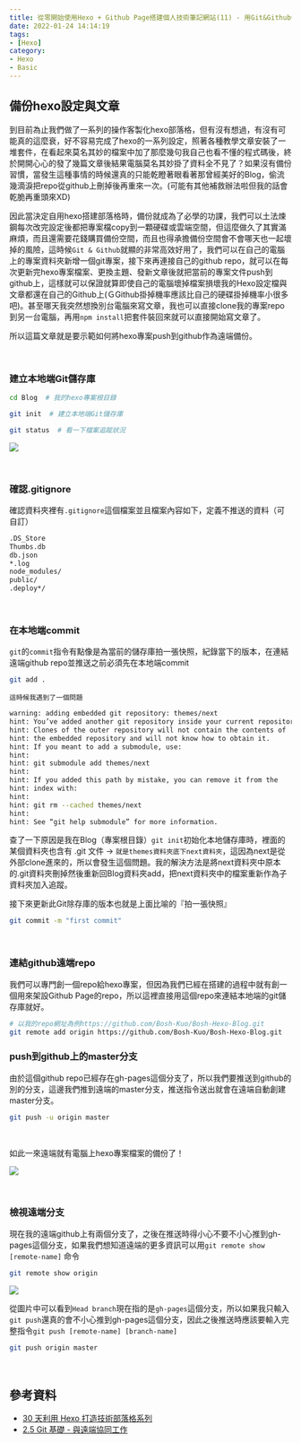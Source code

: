 ```yaml
---
title: 從零開始使用Hexo + Github Page搭建個人技術筆記網站(11) - 用Git&Github備份hexo專案
date: 2022-01-24 14:14:19
tags:
- [Hexo]
category:
- Hexo
- Basic
---
```


## **備份hexo設定與文章**

到目前為止我們做了一系列的操作客製化hexo部落格，但有沒有想過，有沒有可能真的這麼衰，好不容易完成了hexo的一系列設定，照著各種教學文章安裝了一堆套件，在看起來莫名其妙的檔案中加了那麼幾句我自己也看不懂的程式碼後，終於開開心心的發了幾篇文章後結果電腦莫名其妙掛了資料全不見了？如果沒有備份習慣，當發生這種事情的時候還真的只能乾瞪著眼看著那曾經美好的Blog，偷流幾滴淚把repo從github上刪掉後再重來一次。(可能有其他補救辦法啦但我的話會乾脆再重頭來XD)

<!-- more -->

因此當決定自用hexo搭建部落格時，備份就成為了必學的功課，我們可以土法煉鋼每次改完設定後都把專案檔copy到一顆硬碟或雲端空間，但這麼做久了其實滿麻煩，而且還需要花錢購買備份空間，而且也得承擔備份空間會不會哪天也一起壞掉的風險，這時候`Git & Github`就顯的非常高效好用了，我們可以在自己的電腦上的專案資料夾新增一個git專案，接下來再連接自己的github repo，就可以在每次更新完hexo專案檔案、更換主題、發新文章後就把當前的專案文件push到github上，這樣就可以保證就算即使自己的電腦壞掉檔案損壞我的Hexo設定檔與文章都還在自己的Github上(ＧGithub掛掉機率應該比自己的硬碟掛掉機率小很多吧)。甚至哪天我突然想換別台電腦來寫文章，我也可以直接clone我的專案repo到另一台電腦，再用`npm install`把套件裝回來就可以直接開始寫文章了。

所以這篇文章就是要示範如何將hexo專案push到github作為遠端備份。


<br/>

### **建立本地端Git儲存庫**

```bash
cd Blog  # 我的hexo專案根目錄

git init  # 建立本地端Git儲存庫

git status  # 看一下檔案追蹤狀況 
```

![](https://res.cloudinary.com/djtoo8orh/image/upload/v1673835247/Hexo%20Blog/2022-01-24-hexo-from-scratch-11/git_mpdeaj.png)

<br/>

### **確認.gitignore**

確認資料夾裡有`.gitignore`這個檔案並且檔案內容如下，定義不推送的資料（可自訂）

```bash
.DS_Store
Thumbs.db
db.json
*.log
node_modules/
public/
.deploy*/
```

<br/>

### **在本地端commit**

`git`的`commit`指令有點像是為當前的儲存庫拍一張快照，紀錄當下的版本，在連結遠端github repo並推送之前必須先在本地端commit

```bash
git add .
```

`這時候我遇到了一個問題`

```bash
warning: adding embedded git repository: themes/next
hint: You’ve added another git repository inside your current repository.
hint: Clones of the outer repository will not contain the contents of
hint: the embedded repository and will not know how to obtain it.
hint: If you meant to add a submodule, use:
hint:
hint: git submodule add themes/next
hint:
hint: If you added this path by mistake, you can remove it from the
hint: index with:
hint:
hint: git rm --cached themes/next
hint:
hint: See “git help submodule” for more information.
```

查了一下原因是我在Blog（專案根目錄）`git init`初始化本地儲存庫時，裡面的某個資料夾也含有 .git 文件 → `就是themes資料夾底下next資料夾`，這因為next是從外部clone進來的，所以會發生這個問題。我的解決方法是將next資料夾中原本的.git資料夾刪掉然後重新回Blog資料夾add，把next資料夾中的檔案重新作為子資料夾加入追蹤。

接下來更新此Git除存庫的版本也就是上面比喻的『拍一張快照』

```bash
git commit -m "first commit"
```

<br/>

### **連結github遠端repo**

我們可以專門創一個repo給hexo專案，但因為我們已經在搭建的過程中就有創一個用來架設Github Page的repo，所以這裡直接用這個repo來連結本地端的git儲存庫就好。

```bash
# 以我的repo網址為例https://github.com/Bosh-Kuo/Bosh-Hexo-Blog.git
git remote add origin https://github.com/Bosh-Kuo/Bosh-Hexo-Blog.git
```

### **push到github上的master分支**

由於這個github repo已經存在gh-pages這個分支了，所以我們要推送到github的別的分支，這邊我們推到遠端的master分支，推送指令送出就會在遠端自動創建master分支。

```bash
git push -u origin master
```

<br/>

如此一來遠端就有電腦上hexo專案檔案的備份了！

![](https://res.cloudinary.com/djtoo8orh/image/upload/v1673835247/Hexo%20Blog/2022-01-24-hexo-from-scratch-11/github_pz2by5.png)

<br/>

### **檢視遠端分支**

現在我的遠端github上有兩個分支了，之後在推送時得小心不要不小心推到gh-pages這個分支，如果我們想知道遠端的更多資訊可以用`git remote show [remote-name]` 命令

```bash
git remote show origin
```

![](https://res.cloudinary.com/djtoo8orh/image/upload/v1673835247/Hexo%20Blog/2022-01-24-hexo-from-scratch-11/git_remote_pfswwz.png)

從圖片中可以看到`Head branch`現在指的是`gh-pages`這個分支，所以如果我只輸入`git push`還真的會不小心推到gh-pages這個分支，因此之後推送時應該要輸入完整指令`git push [remote-name] [branch-name]`

```bash
git push origin master
```

<br/>

## **參考資料**

- [30 天利用 Hexo 打造技術部落格系列](https://ithelp.ithome.com.tw/users/20139218/ironman/3910)
- [2.5 Git 基礎 - 與遠端協同工作](https://git-scm.com/book/zh-tw/v2/Git-%E5%9F%BA%E7%A4%8E-%E8%88%87%E9%81%A0%E7%AB%AF%E5%8D%94%E5%90%8C%E5%B7%A5%E4%BD%9C)